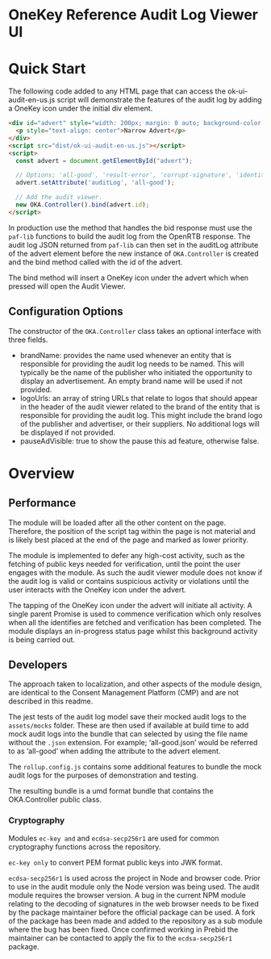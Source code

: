 # OneKey Reference Audit Log Viewer UI

# Quick Start

The following code added to any HTML page that can access the
ok-ui-audit-en-us.js script will demonstrate the features of the audit log by
adding a OneKey icon under the initial div element.

```html
<div id="advert" style="width: 200px; margin: 0 auto; background-color: aqua;">
  <p style="text-align: center">Narrow Advert</p>
</div>
<script src="dist/ok-ui-audit-en-us.js"></script>
<script>
  const advert = document.getElementById("advert");

  // Options; 'all-good', 'result-error', 'corrupt-signature', 'identity-not-found'
  advert.setAttribute('auditLog', 'all-good');

  // Add the audit viewer.
  new OKA.Controller().bind(advert.id);
</script>
```

In production use the method that handles the bid response must use the `paf-lib`
functions to build the audit log from the OpenRTB response. The audit log JSON
returned from `paf-lib` can then set in the auditLog attribute of the advert
element before the new instance of `OKA.Controller` is created and the bind method
called with the id of the advert.

The bind method will insert a OneKey icon under the advert which when pressed
will open the Audit Viewer.

## Configuration Options

The constructor of the `OKA.Controller` class takes an optional interface with
three fields.

-   brandName: provides the name used whenever an entity that is responsible for
    providing the audit log needs to be named. This will typically be the name
    of the publisher who initiated the opportunity to display an advertisement.
    An empty brand name will be used if not provided.
-   logoUrls: an array of string URLs that relate to logos that should appear in
    the header of the audit viewer related to the brand of the entity that is
    responsible for providing the audit log. This might include the brand logo
    of the publisher and advertiser, or their suppliers. No additional logs will
    be displayed if not provided.
-   pauseAdVisible: true to show the pause this ad feature, otherwise false.

# Overview

## Performance

The module will be loaded after all the other content on the page. Therefore,
the position of the script tag within the page is not material and is likely
best placed at the end of the page and marked as lower priority.

The module is implemented to defer any high-cost activity, such as the fetching
of public keys needed for verification, until the point the user engages with
the module. As such the audit viewer module does not know if the audit log is
valid or contains suspicious activity or violations until the user interacts
with the OneKey icon under the advert.

The tapping of the OneKey icon under the advert will initiate all activity. A
single parent Promise is used to commence verification which only resolves when
all the identifies are fetched and verification has been completed. The module
displays an in-progress status page whilst this background activity is being
carried out.

## Developers

The approach taken to localization, and other aspects of the module design, are
identical to the Consent Management Platform (CMP) and are not described in this
readme.

The jest tests of the audit log model save their mocked audit logs to the
`assets/mocks` folder. These are then used if available at build time to add mock
audit logs into the bundle that can selected by using the file name without the
`.json` extension. For example; ‘all-good.json’ would be referred to as ‘all-good’
when adding the attribute to the advert element.

The `rollup.config.js` contains some additional features to bundle the mock audit
logs for the purposes of demonstration and testing.

The resulting bundle is a umd format bundle that contains the OKA.Controller
public class.

### Cryptography

Modules `ec-key and` and `ecdsa-secp256r1` are used for common cryptography
functions across the repository.

`ec-key only` to convert PEM format public keys into JWK format.

`ecdsa-secp256r1` is used across the project in Node and browser code. Prior to
use in the audit module only the Node version was being used. The audit module
requires the browser version. A bug in the current NPM module relating to the
decoding of signatures in the web browser needs to be fixed by the package
maintainer before the official package can be used. A fork of the package has
been made and added to the repository as a sub module where the bug has been
fixed. Once confirmed working in Prebid the maintainer can be contacted to apply
the fix to the `ecdsa-secp256r1` package.
